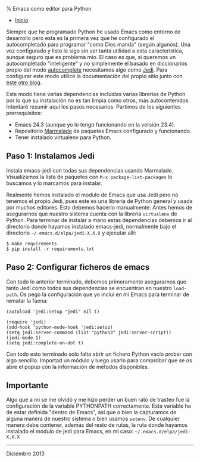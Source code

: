 % Emacs como editor para Python

- [Inicio](../index.html)


Siempre que he programado Python he usado Emacs como entorno de desarrollo pero
esta es la primera vez que he configurado el autocompletado para programar "como
Dios manda" (según algunos). Una vez configurado y listo le sigo sin ver tanta
utilidad a esta característica, aunque seguro que es problema mio. El caso es
que, si queremos un autocompletado "inteligente" y no simplemente el basado en
diccionarios propio del modo [autocomplete](http://www.emacswiki.org/emacs/AutoComplete) necesitamos algo como [Jedi](https://github.com/davidhalter/jedi). Para
configurar este modo utilicé la documentación del propio sitio junto con [este
otro blog](http://www.alandmoore.com/blog/2013/07/31/python-code-completion-in-emacs-at-last/). 

Este modo tiene varias dependencias incluidas varias librerías de Python por lo
que su instalación no es tan limpia como otros, más autocontenidos. Intentaré
resumir aquí los pasos necesarios. Partimos de los siguientes prerrequisitos:

-   Emacs 24.3 (aunque yo lo tengo funcionando en la versión 23.4).
-   Repositorio [Marmalade](http://marmalade-repo.org/) de paquetes Emacs configurado y funcionando.
-   Tener instalado virtualenv para Python.

## Paso 1: Instalamos Jedi

Instala emacs-jedi con todas sus dependencias usando Marmalade. Visualizamos la
lista de paquetes con `M-x package-list-packages` lo buscamos y lo marcamos para
instalar.

Realmente hemos instalado el modulo de Emacs que usa Jedi pero no tenemos el
propio Jedi, pues este es una librería de Python general y usada por muchos
editores. Esto debemos hacerlo manualmente. Antes hemos de asegurarnos que
nuestro sistema cuenta con la librería `virtualenv` de Python. Para terminar de
instalar a mano estas dependencias debemos ir al directorio donde hayamos
instalado emacs-jedi, normalmente bajo el directorio `~/.emacs.d/elpa/jedi-X.X.X` y
ejecutar allí:

    $ make requirements
    $ pip install -r requirements.txt

## Paso 2: Configurar ficheros de emacs

Con todo lo anterior terminado, debemos primeramente asegurarnos que tanto Jedi
como todos sus dependencias se encuentran en nuestro `load-path`. Os pego la
configuración que yo incluí en mi Emacs para terminar de rematar la faena:

    (autoload 'jedi:setup "jedi" nil t) 
    
    (require 'jedi)
    (add-hook 'python-mode-hook 'jedi:setup)
    (setq jedi:server-command (list "python3" jedi:server-script))
    (jedi-mode 1)
    (setq jedi:complete-on-dot t)

Con todo esto terminado solo falta abrir un fichero Python vacío probar con algo
sencillo. Importad un módulo y luego usarlo para comprobar que se os abre el
popup con la información de métodos disponibles.

## Importante

Algo que a mi se me olvidó y me hizo perder un buen rato de trasteo fue la
configuración de la variable PYTHONPATH correctamente. Esta variable ha de estar
definida "dentro de Emacs", así que o bien la capturamos de alguna manera de
nuestro sistema o bien usamos `setenv`. De cualquier manera debe contener,
además del resto de rutas, la ruta donde hayamos instalado el módulo de jedi
para Emacs, en mi caso: `~/.emacs.d/elpa/jedi-X.X.X`


---

Diciembre 2013
